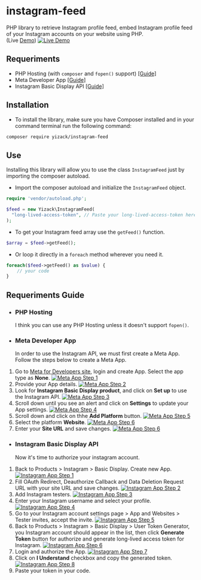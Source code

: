 # instagram-feed
PHP library to retrieve Instagram profile feed, embed Instagram profile feed of your Instagram accounts on your website using PHP.\
(Live [Demo](https://instagram-feed.yizack.com/demo/))
[![Live Demo](https://yizack.com/images/instagram-feed/demo.gif)](https://instagram-feed.yizack.com/demo/)

## Requeriments
- PHP Hosting (with `composer` and `fopen()` support) [[Guide]](#php-hosting)
- Meta Developer App [[Guide]](#meta-developer-app)
- Instagram Basic Display API [[Guide]](#instagram-basic-display-api)

## Installation
- To install the library, make sure  you have Composer installed and in your command terminal run the following command:
```sh
composer require yizack/instagram-feed
```

## Use
Installing this library will allow you to use the class `InstagramFeed` just by importing the composer autoload.

- Import the composer autoload and initialize the `InstagramFeed` object.
```php
require 'vendor/autoload.php';

$feed = new Yizack\InstagramFeed(
  "long-lived-access-token", // Paste your long-lived-access-token here
);
```

- To get your Instagram feed array use the `getFeed()` function.
```php
$array = $feed->getFeed();
```

- Or loop it directly in a `foreach` method wherever you need it.
```php
foreach($feed->getFeed() as $value) {
    // your code
}
```

## Requeriments Guide

- ### PHP Hosting
  I think you can use any PHP Hosting unless it doesn't support `fopen()`.

- ### Meta Developer App
  In order to use the Instagram API, we must first create a Meta App. Follow the steps below to create a Meta App.
1. Go to [Meta for Developers site](https://developers.facebook.com/apps/create/), login and create App. Select the app type as **None**.
[![Meta App Step 1](https://yizack.com/images/instagram-feed/meta-app-1.jpg)](https://developers.facebook.com/)
2. Provide your App details.
[![Meta App Step 2](https://yizack.com/images/instagram-feed/meta-app-2.jpg)](https://developers.facebook.com/)
3. Look for **Instagram Basic Display product**, and click on **Set up** to use the Instagram API.
[![Meta App Step 3](https://yizack.com/images/instagram-feed/meta-app-3.jpg)](https://developers.facebook.com/)
4. Scroll down until you see an alert and click on **Settings** to update your App settings.
[![Meta App Step 4](https://yizack.com/images/instagram-feed/meta-app-4.jpg)](https://developers.facebook.com/)
5. Scroll down and click on thhe **Add Platform** button.
[![Meta App Step 5](https://yizack.com/images/instagram-feed/meta-app-5.jpg)](https://developers.facebook.com/)
6. Select the platform **Website**.
[![Meta App Step 6](https://yizack.com/images/instagram-feed/meta-app-6.jpg)](https://developers.facebook.com/)
7. Enter your **Site URL** and save changes.
[![Meta App Step 6](https://yizack.com/images/instagram-feed/meta-app-7.jpg)](https://developers.facebook.com/)

- ### Instagram Basic Display API
  Now it's time to authorize your instagram account.
1. Back to Products > Instagram > Basic Display. Create new App.
[![Instagram App Step 1](https://yizack.com/images/instagram-feed/instagram-app-1.jpg)](https://developers.facebook.com/)
2. Fill OAuth Redirect, Deauthorize Callback and Data Deletion Request URL with your site URL and save changes.
[![Instagram App Step 2](https://yizack.com/images/instagram-feed/instagram-app-2.jpg)](https://developers.facebook.com/)
3. Add Instagram testers.
[![Instagram App Step 3](https://yizack.com/images/instagram-feed/instagram-app-3.jpg)](https://developers.facebook.com/)
4. Enter your Instagram username and select your profile.
[![Instagram App Step 4](https://yizack.com/images/instagram-feed/instagram-app-4.jpg)](https://developers.facebook.com/)
5. Go to your Instagram account settings page > App and Websites > Tester invites, accept the invite.
[![Instagram App Step 5](https://yizack.com/images/instagram-feed/instagram-app-5.jpg)](https://developers.facebook.com/)
6. Back to Products > Instagram > Basic Display > User Token Generator, you Instagram account should appear in the list, then click **Generate Token** button for authorize and generate long-lived access token for Instagram.
[![Instagram App Step 6](https://yizack.com/images/instagram-feed/instagram-app-6.jpg)](https://developers.facebook.com/)
7. Login and authorize the App.
[![Instagram App Step 7](https://yizack.com/images/instagram-feed/instagram-app-7.jpg)](https://developers.facebook.com/)
8. Click on **I Understand** checkbox and copy the generated token.
[![Instagram App Step 8](https://yizack.com/images/instagram-feed/instagram-app-8.jpg)](https://developers.facebook.com/)
9. Paste your token in your code.

